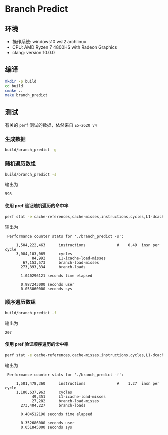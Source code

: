 # Branch Predict

## 环境

* 操作系统: windows10 wsl2 archlinux
* CPU: AMD Ryzen 7 4800HS with Radeon Graphics
* clang: version 10.0.0

## 编译

``` bash
mkdir -p build
cd build
cmake ..
make branch_predict
```

## 测试

有关的 `perf` 测试的数据，依然来自 `E5-2620 v4`

### 生成数据

``` bash
build/branch_predict -g
```

### 随机遍历数组

``` bash
build/branch_predict -s
```

输出为

``` text
598
```

#### 使用 pref 验证随机遍历的命中率

``` bash
perf stat -e cache-references,cache-misses,instructions,cycles,L1-dcache-load-misses,L1-dcache-loads ./branch_predict -s
```

输出为

``` text
 Performance counter stats for './branch_predict -s':

     1,504,222,463      instructions              #    0.49  insn per cycle
     3,084,103,065      cycles
            84,992      L1-icache-load-misses
        67,153,573      branch-load-misses
       273,893,334      branch-loads

       1.040296121 seconds time elapsed

       0.987243000 seconds user
       0.053060000 seconds sys
```

### 顺序遍历数组


``` bash
build/branch_predict -f
```

输出为

``` text
207
```

#### 使用 pref 验证顺序遍历的命中率

``` bash
perf stat -e cache-references,cache-misses,instructions,cycles,L1-dcache-load-misses,L1-dcache-loads ./branch_predict -f
```

输出为

``` text
 Performance counter stats for './branch_predict -f':

     1,501,478,360      instructions              #    1.27  insn per cycle
     1,180,637,963      cycles
            49,351      L1-icache-load-misses
            27,282      branch-load-misses
       273,404,227      branch-loads

       0.404512198 seconds time elapsed

       0.352686000 seconds user  
       0.051845000 seconds sys
```

